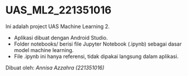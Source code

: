 # UAS_ML2_221351016

Ini adalah project UAS Machine Learning 2.

- Aplikasi dibuat dengan Android Studio.
- Folder notebooks/ berisi file Jupyter Notebook (.ipynb) sebagai dasar model machine learning.
- File .ipynb ini hanya referensi, tidak dipakai langsung dalam aplikasi.

Dibuat oleh: *Annisa Azzahra (221351016)*
